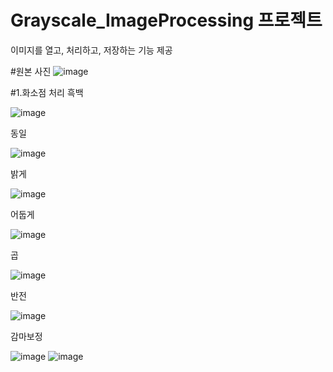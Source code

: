 # Grayscale_ImageProcessing 프로젝트
이미지를 열고, 처리하고, 저장하는 기능 제공

#원본 사진
![image](https://github.com/user-attachments/assets/f3d00ba9-f5c8-407c-b4fe-62fe2a6eb430)

#1.화소점 처리
  흑백
  
  ![image](https://github.com/user-attachments/assets/135ce2e0-3e0e-45be-ac30-c56776d31a15)
  
  동일
  
  ![image](https://github.com/user-attachments/assets/92a02e42-7cc0-4e2b-8b53-e99febccb496)
  
  밝게
  
  ![image](https://github.com/user-attachments/assets/ab84e464-d210-4996-b1eb-1571a5164d16)
  
  어둡게
  
  ![image](https://github.com/user-attachments/assets/5de04507-2cbc-4939-b252-4ebbfee73b0c)
  
  곱
  
  ![image](https://github.com/user-attachments/assets/bcb958fc-b0b5-4bfe-8851-6eb14749e3bb)
  
  반전
  
  ![image](https://github.com/user-attachments/assets/4f276e96-65d0-40f8-b5c5-6dca5b8e5625)
  
  감마보정
  
  ![image](https://github.com/user-attachments/assets/ef819da8-c9c4-4562-87fa-666900e75789)
  ![image](https://github.com/user-attachments/assets/5febacfc-5634-4772-9e0c-f5fffdfc358f)







  



